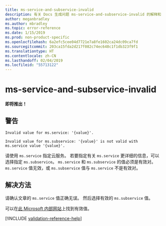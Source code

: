 ```yaml
---
title: ms-service-and-subservice-invalid
description: 有关 Docs 生成问题 ms-service-and-subservice-invalid 的解释和解决方案
author: meganbradley
ms.author: mbradley
ms.topic: error-reference
ms.date: 1/15/2019
ms.prod: non-product-specific
ms.openlocfilehash: 6a2efc5cee04d7721e7a8fe1602ca24dc09ca7fd
ms.sourcegitcommit: 203ca15fda2d217f082c74ec648c1f1db323f9f1
ms.translationtype: HT
ms.contentlocale: zh-CN
ms.lasthandoff: 02/04/2019
ms.locfileid: "55713122"
---
```

# <a name="ms-service-and-subservice-invalid"></a>ms-service-and-subservice-invalid

**即将推出！**

## <a name="warning"></a>警告

`Invalid value for ms.service: '{value}'.`

`Invalid value for ms.subservice: '{value}' is not valid with ms.service value '{value}'.`

请使用 `ms.service` 指定云服务。 若要指定有关 `ms.service` 更详细的信息，可以选择指定 `ms.subservice`。 `ms.service` 和 `ms.subservice` 的值必须是有效对。 `ms.service` 值无效，或 `ms.subservice` 值与 `ms.service` 不是有效对。

## <a name="resolution"></a>解决方法

请确认文章的 `ms.service` 值正确无误。 然后选择有效的 `ms.subservice` 值。

可以在[此 Microsoft 内部网站](https://docsmetadatatool.azurewebsites.net/whitelists)上找到有效值。

<!--make sure to add this file to your includes folder and verify the path-->
[!INCLUDE [validation-reference-help](includes/validation-reference-help.md)]
